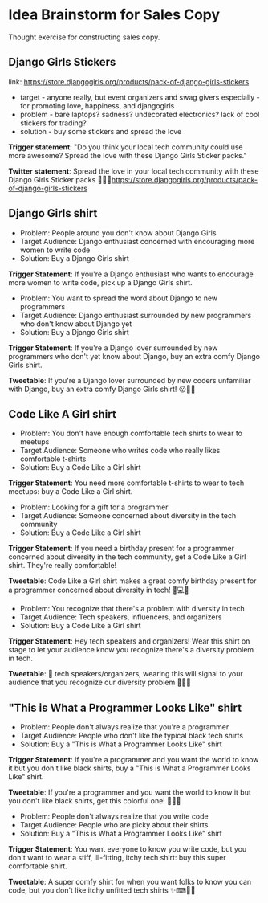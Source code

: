 Idea Brainstorm for Sales Copy
==============================

Thought exercise for constructing sales copy.

Django Girls Stickers
---------------------

link: https://store.djangogirls.org/products/pack-of-django-girls-stickers


- target - anyone really, but event organizers and swag givers especially - for promoting love, happiness, and djangogirls
- problem - bare laptops? sadness? undecorated electronics? lack of cool stickers for trading?
- solution - buy some stickers and spread the love
 
 **Trigger statement**: "Do you think your local tech community could use more awesome? Spread the love with these Django Girls Sticker packs."
 
 **Twitter statement**: Spread the love in your local tech community with these Django Girls Sticker packs 💞💥👋https://store.djangogirls.org/products/pack-of-django-girls-stickers


Django Girls shirt
------------------

- Problem: People around you don't know about Django Girls
- Target Audience: Django enthusiast concerned with encouraging more women to write code
- Solution: Buy a Django Girls shirt

**Trigger Statement**: If you're a Django enthusiast who wants to encourage more women to write code, pick up a Django Girls shirt.


- Problem: You want to spread the word about Django to new programmers
- Target Audience: Django enthusiast surrounded by new programmers who don't know about Django yet
- Solution: Buy a Django Girls shirt

**Trigger Statement**: If you're a Django lover surrounded by new programmers who don't yet know about Django, buy an extra comfy Django Girls shirt.

**Tweetable**: If you're a Django lover surrounded by new coders unfamiliar with Django, buy an extra comfy Django Girls shirt! 😮👕✨


Code Like A Girl shirt
----------------------

- Problem: You don't have enough comfortable tech shirts to wear to meetups
- Target Audience: Someone who writes code who really likes comfortable t-shirts
- Solution: Buy a Code Like a Girl shirt

**Trigger Statement**: You need more comfortable t-shirts to wear to tech meetups: buy a Code Like a Girl shirt.


- Problem: Looking for a gift for a programmer
- Target Audience: Someone concerned about diversity in the tech community
- Solution: Buy a Code Like a Girl shirt

**Trigger Statement**: If you need a birthday present for a programmer concerned about diversity in the tech community, get a Code Like a Girl shirt.  They're really comfortable!

**Tweetable**: Code Like a Girl shirt makes a great comfy birthday present for a programmer concerned about diversity in tech! 🎂💻🎉


- Problem: You recognize that there's a problem with diversity in tech
- Target Audience: Tech speakers, influencers, and organizers
- Solution: Buy a Code Like a Girl shirt

**Trigger Statement**: Hey tech speakers and organizers!  Wear this shirt on stage to let your audience know you recognize there's a diversity problem in tech.

**Tweetable**: 👋 tech speakers/organizers, wearing this will signal to your audience that you recognize our diversity problem 👕💖📣


"This is What a Programmer Looks Like" shirt
--------------------------------------------

- Problem: People don't always realize that you're a programmer
- Target Audience: People who don't like the typical black tech shirts
- Solution: Buy a "This is What a Programmer Looks Like" shirt

**Trigger Statement**: If you're a programmer and you want the world to know it but you don't like black shirts, buy a "This is What a Programmer Looks Like" shirt.

**Tweetable**: If you're a programmer and you want the world to know it but you don't like black shirts, get this colorful one! 📢👕🌈


- Problem: People don't always realize that you write code
- Target Audience: People who are picky about their shirts
- Solution: Buy a "This is What a Programmer Looks Like" shirt

**Trigger Statement**: You want everyone to know you write code, but you don't want to wear a stiff, ill-fitting, itchy tech shirt: buy this super comfortable shirt.

**Tweetable**: A super comfy shirt for when you want folks to know you can code, but you don't like itchy unfitted tech shirts ✨⌨👕🌈
